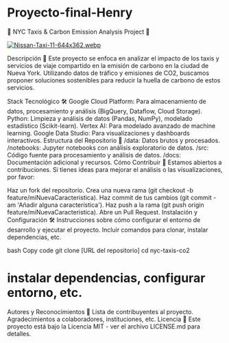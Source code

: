 # Proyecto-final-Henry

🚕 NYC Taxis & Carbon Emission Analysis Project 🌱

[![Nissan-Taxi-11-644x362.webp](https://i.postimg.cc/Vkjtpg7n/Nissan-Taxi-11-644x362.webp)](https://postimg.cc/G4m9sFnm)

Descripción 📝
Este proyecto se enfoca en analizar el impacto de los taxis y servicios de viaje compartido en la emisión de carbono en la ciudad de Nueva York. Utilizando datos de tráfico y emisiones de CO2, buscamos proponer soluciones sostenibles para reducir la huella de carbono de estos servicios.

Stack Tecnológico 🛠️
Google Cloud Platform: Para almacenamiento de datos, procesamiento y análisis (BigQuery, Dataflow, Cloud Storage).
Python: Limpieza y análisis de datos (Pandas, NumPy), modelado estadístico (Scikit-learn).
Vertex AI: Para modelado avanzado de machine learning.
Google Data Studio: Para visualizaciones y dashboards interactivos.
Estructura del Repositorio 📂
/data: Datos brutos y procesados.
/notebooks: Jupyter notebooks con análisis exploratorio de datos.
/src: Código fuente para procesamiento y análisis de datos.
/docs: Documentación adicional y recursos.
Cómo Contribuir 👥
Estamos abiertos a contribuciones. Si tienes ideas para mejorar el análisis o las visualizaciones, por favor:

Haz un fork del repositorio.
Crea una nueva rama (git checkout -b feature/miNuevaCaracteristica).
Haz commit de tus cambios (git commit -am 'Añadir alguna característica').
Haz push a la rama (git push origin feature/miNuevaCaracteristica).
Abre un Pull Request.
Instalación y Configuración 🛠️
Instrucciones sobre cómo configurar el entorno de desarrollo y ejecutar el proyecto. Incluir comandos para clonar, instalar dependencias, etc.

bash
Copy code
git clone [URL del repositorio]
cd nyc-taxis-co2
# instalar dependencias, configurar entorno, etc.
Autores y Reconocimientos 🌟
Lista de contribuyentes al proyecto.
Agradecimientos a colaboradores, instituciones, etc.
Licencia 📄
Este proyecto está bajo la Licencia MIT - ver el archivo LICENSE.md para detalles.
